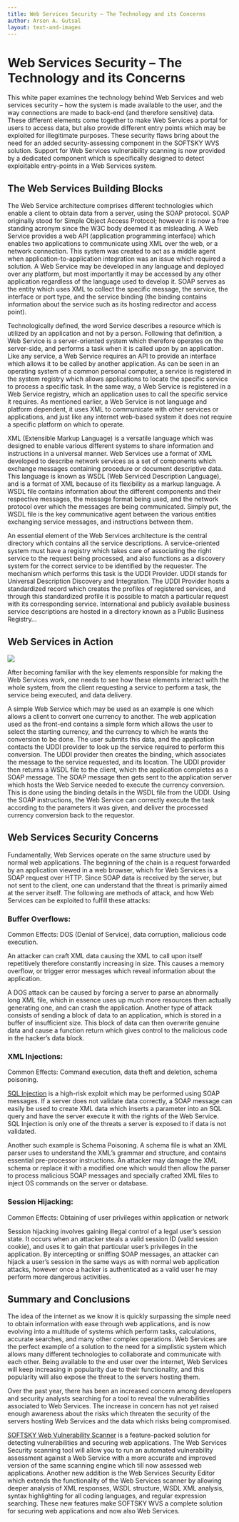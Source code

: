 ```yaml
---
title: Web Services Security – The Technology and its Concerns
author: Arsen A. Gutsal
layout: text-and-images
---
```


**Web Services Security – The Technology and its Concerns**
===========================================================

This white paper examines the technology behind Web Services and web
services security – how the system is made available to the user, and
the way connections are made to back-end (and therefore sensitive) data.
These different elements come together to make Web Services a portal for
users to access data, but also provide different entry points which may
be exploited for illegitimate purposes. These security flaws bring about
the need for an added security-assessing component in the SOFTSKY WVS
solution. Support for Web Services vulnerability scanning is now
provided by a dedicated component which is specifically designed to
detect exploitable entry-points in a Web Services system.

**The Web Services Building Blocks**
------------------------------------

The Web Service architecture comprises different technologies which
enable a client to obtain data from a server, using the SOAP protocol.
SOAP originally stood for Simple Object Access Protocol; however it is
now a free standing acronym since the W3C body deemed it as misleading.
A Web Service provides a web API (application programming interface)
which enables two applications to communicate using XML over the web, or
a network connection. This system was created to act as a middle agent
when application-to-application integration was an issue which required
a solution. A Web Service may be developed in any language and deployed
over any platform, but most importantly it may be accessed by any other
application regardless of the language used to develop it. SOAP serves
as the entity which uses XML to collect the specific message, the
service, the interface or port type, and the service binding (the
binding contains information about the service such as its hosting
redirector and access point).

Technologically defined, the word Service describes a resource which is
utilized by an application and not by a person. Following that
definition, a Web Service is a server-oriented system which therefore
operates on the server-side, and performs a task when it is called upon
by an application. Like any service, a Web Service requires an API to
provide an interface which allows it to be called by another
application. As can be seen in an operating system of a common personal
computer, a service is registered in the system registry which allows
applications to locate the specific service to process a specific task.
In the same way, a Web Service is registered in a Web Service registry,
which an application uses to call the specific service it requires. As
mentioned earlier, a Web Service is not language and platform dependent,
it uses XML to communicate with other services or applications, and just
like any internet web-based system it does not require a specific
platform on which to operate.

XML (Extensible Markup Language) is a versatile language which was
designed to enable various different systems to share information and
instructions in a universal manner. Web Services use a format of XML
developed to describe network services as a set of components which
exchange messages containing procedure or document descriptive data.
This language is known as WSDL (Web Serviced Description Language), and
is a format of XML because of its flexibility as a markup language. A
WSDL file contains information about the different components and their
respective messages, the message format being used, and the network
protocol over which the messages are being communicated. Simply put, the
WSDL file is the key communicative agent between the various entities
exchanging service messages, and instructions between them.

An essential element of the Web Services architecture is the central
directory which contains all the service descriptions. A
service-oriented system must have a registry which takes care of
associating the right service to the request being processed, and also
functions as a discovery system for the correct service to be identified
by the requester. The mechanism which performs this task is the UDDI
Provider. UDDI stands for Universal Description Discovery and
Integration. The UDDI Provider hosts a standardized record which creates
the profiles of registered services, and through this standardized
profile it is possible to match a particular request with its
corresponding service. International and publicly available business
service descriptions are hosted in a directory known as a Public
Business Registry…

**Web Services in Action**
--------------------------

![](/media/website-security/web-services-wp.md-images/media/image01.gif)

After becoming familiar with the key elements responsible for making the
Web Services work, one needs to see how these elements interact with the
whole system, from the client requesting a service to perform a task,
the service being executed, and data delivery.

A simple Web Service which may be used as an example is one which allows
a client to convert one currency to another. The web application used as
the front-end contains a simple form which allows the user to select the
starting currency, and the currency to which he wants the conversion to
be done. The user submits this data, and the application contacts the
UDDI provider to look up the service required to perform this
conversion. The UDDI provider then creates the binding, which associates
the message to the service requested, and its location. The UDDI
provider then returns a WSDL file to the client, which the application
completes as a SOAP message. The SOAP message then gets sent to the
application server which hosts the Web Service needed to execute the
currency conversion. This is done using the binding details in the WSDL
file from the UDDI. Using the SOAP instructions, the Web Service can
correctly execute the task according to the parameters it was given, and
deliver the processed currency conversion back to the requestor.

**Web Services Security Concerns**
----------------------------------

Fundamentally, Web Services operate on the same structure used by normal
web applications. The beginning of the chain is a request forwarded by
an application viewed in a web browser, which for Web Services is a SOAP
request over HTTP. Since SOAP data is received by the server, but not
sent to the client, one can understand that the threat is primarily
aimed at the server itself. The following are methods of attack, and how
Web Services can be exploited to fulfill these attacks:

### **Buffer Overflows:**

Common Effects: DOS (Denial of Service), data corruption, malicious code
execution.

An attacker can craft XML data causing the XML to call upon itself
repetitively therefore constantly increasing in size. This causes a
memory overflow, or trigger error messages which reveal information
about the application.

A DOS attack can be caused by forcing a server to parse an abnormally
long XML file, which in essence uses up much more resources then
actually generating one, and can crash the application. Another type of
attack consists of sending a block of data to an application, which is
stored in a buffer of insufficient size. This block of data can then
overwrite genuine data and cause a function return which gives control
to the malicious code in the hacker’s data block.

### **XML Injections:**

Common Effects: Command execution, data theft and deletion, schema
poisoning.

[SQL
Injection](http://www.acunetix.com/vulnerability-scanner/sql-injection/)
is a high-risk exploit which may be performed using SOAP messages. If a
server does not validate data correctly, a SOAP message can easily be
used to create XML data which inserts a parameter into an SQL query and
have the server execute it with the rights of the Web Service. SQL
Injection is only one of the threats a server is exposed to if data is
not validated.

Another such example is Schema Poisoning. A schema file is what an XML
parser uses to understand the XML’s grammar and structure, and contains
essential pre-processor instructions. An attacker may damage the XML
schema or replace it with a modified one which would then allow the
parser to process malicious SOAP messages and specially crafted XML
files to inject OS commands on the server or database.

### **Session Hijacking:**

Common Effects: Obtaining of user privileges within application or
network

Session hijacking involves gaining illegal control of a legal user’s
session state. It occurs when an attacker steals a valid session ID
(valid session cookie), and uses it to gain that particular user’s
privileges in the application. By intercepting or sniffing SOAP
messages, an attacker can hijack a user’s session in the same ways as
with normal web application attacks, however once a hacker is
authenticated as a valid user he may perform more dangerous activities.

**Summary and Conclusions**
---------------------------

The idea of the internet as we know it is quickly surpassing the simple
need to obtain information with ease through web applications, and is
now evolving into a multitude of systems which perform tasks,
calculations, accurate searches, and many other complex operations. Web
Services are the perfect example of a solution to the need for a
simplistic system which allows many different technologies to
collaborate and communicate with each other. Being available to the end
user over the internet, Web Services will keep increasing in popularity
due to their functionality, and this popularity will also expose the
threat to the servers hosting them.

Over the past year, there has been an increased concern among developers
and security analysts searching for a tool to reveal the vulnerabilities
associated to Web Services. The increase in concern has not yet raised
enough awareness about the risks which threaten the security of the
servers hosting Web Services and the data which risks being compromised.

[SOFTSKY Web Vulnerability
Scanner](http://www.acunetix.com/vulnerability-scanner/) is a
feature-packed solution for detecting vulnerabilities and securing web
applications. The Web Services Security scanning tool will allow you to
run an automated vulnerability assessment against a Web Service with a
more accurate and improved version of the same scanning engine which
till now assessed web applications. Another new addition is the Web
Services Security Editor which extends the functionality of the Web
Services scanner by allowing deeper analysis of XML responses, WSDL
structure, WSDL XML analysis, syntax highlighting for all coding
languages, and regular expression searching. These new features make
SOFTSKY WVS a complete solution for securing web applications and now
also Web Services.
